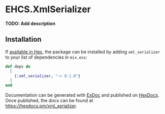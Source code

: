 # EHCS.XmlSerializer

**TODO: Add description**

## Installation

If [available in Hex](https://hex.pm/docs/publish), the package can be installed
by adding `xml_serializer` to your list of dependencies in `mix.exs`:

```elixir
def deps do
  [
    {:xml_serializer, "~> 0.1.0"}
  ]
end
```

Documentation can be generated with [ExDoc](https://github.com/elixir-lang/ex_doc)
and published on [HexDocs](https://hexdocs.pm). Once published, the docs can
be found at <https://hexdocs.pm/xml_serializer>.

